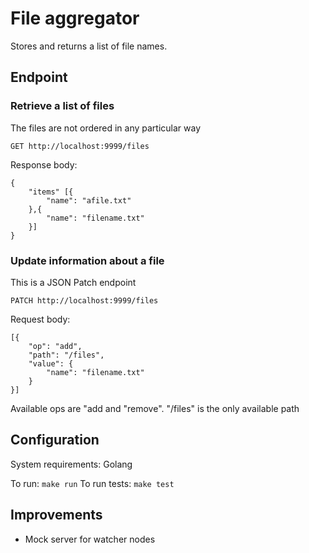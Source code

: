 # File aggregator

Stores and returns a list of file names.

## Endpoint

### Retrieve a list of files

The files are not ordered in any particular way

```
GET http://localhost:9999/files
```

Response body:
```
{
    "items" [{
        "name": "afile.txt"
    },{
        "name": "filename.txt"
    }]
}
```

### Update information about a file

This is a JSON Patch endpoint

```
PATCH http://localhost:9999/files
```
Request body:
```
[{
    "op": "add",
    "path": "/files",
    "value": {
        "name": "filename.txt"
    }
}]
```

Available ops are "add and "remove". "/files" is the only available path

## Configuration

System requirements: Golang

To run: `make run`
To run tests: `make test`

## Improvements
- Mock server for watcher nodes
